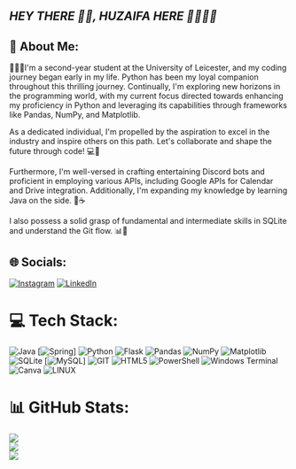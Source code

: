 ## *HEY THERE 👋🏼, HUZAIFA HERE 🤜🏼🤛🏼*  
## 💫 About Me:
👨🏻‍🎓I'm a second-year student at the University of Leicester, and my coding journey began early in my life. Python has been my loyal companion throughout this thrilling journey. Continually, I'm exploring new horizons in the programming world, with my current focus directed towards enhancing my proficiency in Python and leveraging its capabilities through frameworks like Pandas, NumPy, and Matplotlib.

As a dedicated individual, I'm propelled by the aspiration to excel in the industry and inspire others on this path. Let's collaborate and shape the future through code! 💻🚀

Furthermore, I'm well-versed in crafting entertaining Discord bots and proficient in employing various APIs, including Google APIs for Calendar and Drive integration. Additionally, I'm expanding my knowledge by learning Java on the side. 🤖☕

I also possess a solid grasp of fundamental and intermediate skills in SQLite and understand the Git flow. 📊🔄

## 🌐 Socials:
[![Instagram](https://img.shields.io/badge/Instagram-%23E4405F.svg?logo=Instagram&logoColor=white)](https://instagram.com/Iamhuzaifasabahuddin) [![LinkedIn](https://img.shields.io/badge/LinkedIn-%230077B5.svg?logo=linkedin&logoColor=white)](https://www.linkedin.com/in/huzaifa-sabah-uddin?utm_source=share&utm_campaign=share_via&utm_content=profile&utm_medium=ios_app) 

# 💻 Tech Stack:
![Java](https://img.shields.io/badge/java-%23ED8B00.svg?style=for-the-badge&logo=openjdk&logoColor=white) [![Spring](https://img.shields.io/badge/Spring-%236DB33F.svg?style=for-the-badge&logo=spring&logoColor=white)]
![Python](https://img.shields.io/badge/python-3670A0?style=for-the-badge&logo=python&logoColor=ffdd54) ![Flask](https://img.shields.io/badge/Flask-%23000.svg?style=for-the-badge&logo=flask&logoColor=white) ![Pandas](https://img.shields.io/badge/pandas-%23150458.svg?style=for-the-badge&logo=pandas&logoColor=white) ![NumPy](https://img.shields.io/badge/numpy-%23013243.svg?style=for-the-badge&logo=numpy&logoColor=white) ![Matplotlib](https://img.shields.io/badge/Matplotlib-%23ffffff.svg?style=for-the-badge&logo=Matplotlib&logoColor=black) 
![SQLite](https://img.shields.io/badge/sqlite-%2307405e.svg?style=for-the-badge&logo=sqlite&logoColor=white) [![MySQL](https://img.shields.io/badge/MySQL-%2300f.svg?style=for-the-badge&logo=mysql&logoColor=white)] ![GIT](https://img.shields.io/badge/Git-fc6d26?style=for-the-badge&logo=git&logoColor=white)
![HTML5](https://img.shields.io/badge/html5-%23E34F26.svg?style=for-the-badge&logo=html5&logoColor=white) ![PowerShell](https://img.shields.io/badge/PowerShell-%235391FE.svg?style=for-the-badge&logo=powershell&logoColor=white) ![Windows Terminal](https://img.shields.io/badge/Windows%20Terminal-%234D4D4D.svg?style=for-the-badge&logo=windows-terminal&logoColor=white) ![Canva](https://img.shields.io/badge/Canva-%2300C4CC.svg?style=for-the-badge&logo=Canva&logoColor=white) ![LINUX](https://img.shields.io/badge/Linux-FCC624?style=for-the-badge&logo=linux&logoColor=black)
# 📊 GitHub Stats:
![](https://github-readme-stats.vercel.app/api?username=Iamhuzaifasabahuddin&theme=dark&hide_border=false&include_all_commits=true&count_private=false)<br/>
![](https://github-readme-streak-stats.herokuapp.com/?user=Iamhuzaifasabahuddin&theme=dark&hide_border=false)<br/>
![](https://github-readme-stats.vercel.app/api/top-langs/?username=Iamhuzaifasabahuddin&theme=dark&hide_border=false&include_all_commits=true&count_private=false&layout=compact)
